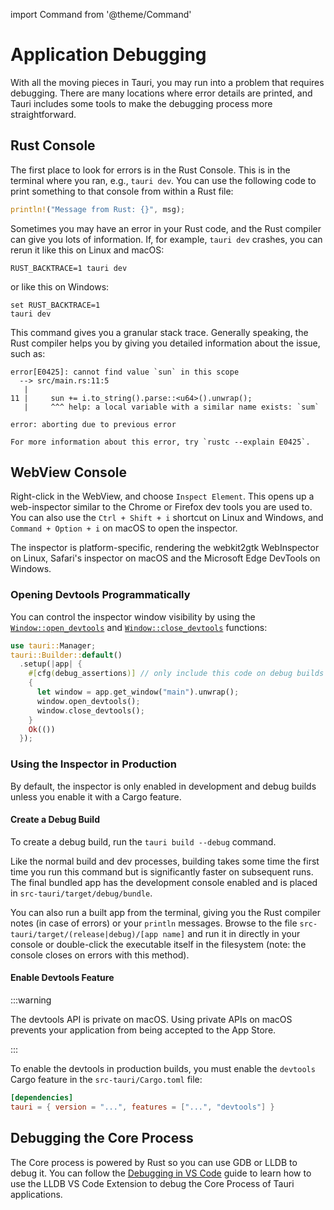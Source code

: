 import Command from '@theme/Command'

# Application Debugging

With all the moving pieces in Tauri, you may run into a problem that requires debugging. There are many locations where error details are printed, and Tauri includes some tools to make the debugging process more straightforward.

## Rust Console

The first place to look for errors is in the Rust Console. This is in the terminal where you ran, e.g., `tauri dev`. You can use the following code to print something to that console from within a Rust file:

```rust
println!("Message from Rust: {}", msg);
```

Sometimes you may have an error in your Rust code, and the Rust compiler can give you lots of information. If, for example, `tauri dev` crashes, you can rerun it like this on Linux and macOS:

```shell
RUST_BACKTRACE=1 tauri dev
```

or like this on Windows:

```shell
set RUST_BACKTRACE=1
tauri dev
```

This command gives you a granular stack trace. Generally speaking, the Rust compiler helps you by giving you detailed information about the issue, such as:

```
error[E0425]: cannot find value `sun` in this scope
  --> src/main.rs:11:5
   |
11 |     sun += i.to_string().parse::<u64>().unwrap();
   |     ^^^ help: a local variable with a similar name exists: `sum`

error: aborting due to previous error

For more information about this error, try `rustc --explain E0425`.
```

## WebView Console

Right-click in the WebView, and choose `Inspect Element`. This opens up a web-inspector similar to the Chrome or Firefox dev tools you are used to. You can also use the `Ctrl + Shift + i` shortcut on Linux and Windows, and `Command + Option + i` on macOS to open the inspector.

The inspector is platform-specific, rendering the webkit2gtk WebInspector on Linux, Safari's inspector on macOS and the Microsoft Edge DevTools on Windows.

### Opening Devtools Programmatically

You can control the inspector window visibility by using the [`Window::open_devtools`][] and [`Window::close_devtools`][] functions:

```rust
use tauri::Manager;
tauri::Builder::default()
  .setup(|app| {
    #[cfg(debug_assertions)] // only include this code on debug builds
    {
      let window = app.get_window("main").unwrap();
      window.open_devtools();
      window.close_devtools();
    }
    Ok(())
  });
```

### Using the Inspector in Production

By default, the inspector is only enabled in development and debug builds unless you enable it with a Cargo feature.

#### Create a Debug Build

To create a debug build, run the `tauri build --debug` command.

<Command name="build --debug" />

Like the normal build and dev processes, building takes some time the first time you run this command but is significantly faster on subsequent runs. The final bundled app has the development console enabled and is placed in `src-tauri/target/debug/bundle`.

You can also run a built app from the terminal, giving you the Rust compiler notes (in case of errors) or your `println` messages. Browse to the file `src-tauri/target/(release|debug)/[app name]` and run it in directly in your console or double-click the executable itself in the filesystem (note: the console closes on errors with this method).

#### Enable Devtools Feature

:::warning

The devtools API is private on macOS. Using private APIs on macOS prevents your application from being accepted to the App Store.

:::

To enable the devtools in production builds, you must enable the `devtools` Cargo feature in the `src-tauri/Cargo.toml` file:

```toml
[dependencies]
tauri = { version = "...", features = ["...", "devtools"] }
```

## Debugging the Core Process

The Core process is powered by Rust so you can use GDB or LLDB to debug it. You can follow the [Debugging in VS Code][] guide to learn how to use the LLDB VS Code Extension to debug the Core Process of Tauri applications.

[Debugging in VS Code]: ./vs-code.md
[`Window::open_devtools`]: https://docs.rs/tauri/1/tauri/window/struct.Window.html#method.open_devtools
[`Window::close_devtools`]: https://docs.rs/tauri/1/tauri/window/struct.Window.html#method.close_devtools
